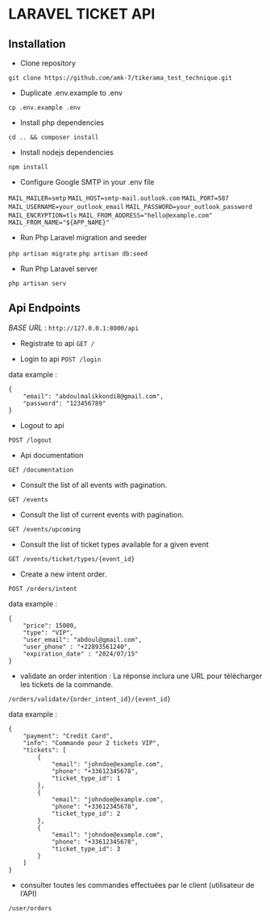 # LARAVEL TICKET API

## Installation

- Clone repository

`git clone https://github.com/amk-7/tikerama_test_technique.git`

- Duplicate .env.example to .env

`cp .env.example .env`

- Install php dependencies

`cd .. && composer install`

- Install nodejs dependencies

`npm install`

- Configure Google SMTP in your .env file

`MAIL_MAILER=smtp`
`MAIL_HOST=smtp-mail.outlook.com`
`MAIL_PORT=587`
`MAIL_USERNAME=your_outlook_email`
`MAIL_PASSWORD=your_outlook_password`
`MAIL_ENCRYPTION=tls`
`MAIL_FROM_ADDRESS="hello@example.com"`
`MAIL_FROM_NAME="${APP_NAME}"`

- Run Php Laravel migration and seeder

`php artisan migrate`
`php artisan db:seed`


- Run Php Laravel server

`php artisan serv`


## Api Endpoints 

*BASE URL* : `http://127.0.0.1:8000/api`

- Registrate to api 
`GET /`

- Login to api
`POST /login`

data example :
```code 
{
    "email": "abdoulmalikkondi8@gmail.com",
    "password": "123456789"
}
```

- Logout to api

`POST /logout`

- Api documentation 

`GET /documentation`

- Consult the list of all events with pagination.

`GET /events`

- Consult the list of current events with pagination.

`GET /events/upcoming`

- Consult the list of ticket types available for a given event

`GET /events/ticket/types/{event_id}`

- Create a new intent order.

`POST /orders/intent`

data example :
```code 
{
    "price": 15000,
    "type": "VIP",
    "user_email": "abdoul@gmail.com",
    "user_phone" : "+22893561240",
    "expiration_date" : "2024/07/15"
}
```

- validate an order intention : La réponse inclura une URL pour télécharger
les tickets de la commande.

`/orders/validate/{order_intent_id}/{event_id}`

data example :
```code 
{
    "payment": "Credit Card",
    "info": "Commande pour 2 tickets VIP",
    "tickets": [
        {
            "email": "johndoe@example.com",
            "phone": "+33612345678",
            "ticket_type_id": 1
        },
        {
            "email": "johndoe@example.com",
            "phone": "+33612345678",
            "ticket_type_id": 2
        },
        {
            "email": "johndoe@example.com",
            "phone": "+33612345678",
            "ticket_type_id": 3
        }
    ]
}
```


- consulter toutes les commandes effectuées par le client (utilisateur de
l’API) 

`/user/orders`

